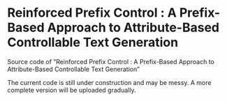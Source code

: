 # Reinforced Prefix Control : A Prefix-Based Approach to Attribute-Based Controllable Text Generation

Source code of “Reinforced Prefix Control : A Prefix-Based Approach to Attribute-Based Controllable Text Generation”

The current code is still under construction and may be messy. A more complete version will be uploaded gradually.

